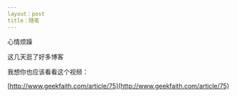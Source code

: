 ```yaml
---
layout：post 
title：随笔
---
```

心情烦躁

这几天逛了好多博客

我想你也应该看看这个视频：

[http://www.geekfaith.com/article/75](http://www.geekfaith.com/article/75)
